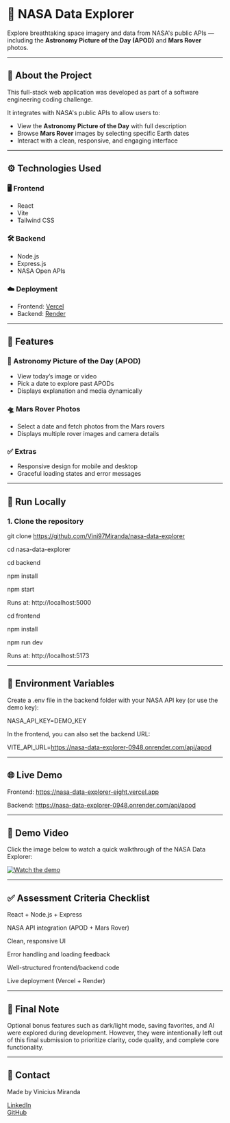 # 🚀 NASA Data Explorer

Explore breathtaking space imagery and data from NASA's public APIs — including the **Astronomy Picture of the Day (APOD)** and **Mars Rover** photos.

---

## 🌌 About the Project

This full-stack web application was developed as part of a software engineering coding challenge.

It integrates with NASA's public APIs to allow users to:

- View the **Astronomy Picture of the Day** with full description
- Browse **Mars Rover** images by selecting specific Earth dates
- Interact with a clean, responsive, and engaging interface

---

## ⚙️ Technologies Used

### 🖥️ Frontend
- React
- Vite
- Tailwind CSS

### 🛠️ Backend
- Node.js
- Express.js
- NASA Open APIs

### ☁️ Deployment
- Frontend: [Vercel](https://nasa-data-explorer-eight.vercel.app/)
- Backend: [Render](https://nasa-data-explorer-0948.onrender.com/api/apod)

---

## 📸 Features

### 🌠 Astronomy Picture of the Day (APOD)
- View today’s image or video
- Pick a date to explore past APODs
- Displays explanation and media dynamically

### 🛸 Mars Rover Photos
- Select a date and fetch photos from the Mars rovers
- Displays multiple rover images and camera details

### ✅ Extras
- Responsive design for mobile and desktop
- Graceful loading states and error messages

---

## 🧪 Run Locally

### 1. Clone the repository

git clone https://github.com/Vini97Miranda/nasa-data-explorer


cd nasa-data-explorer

cd backend

npm install

npm start

Runs at: http://localhost:5000

cd frontend

npm install

npm run dev

Runs at: http://localhost:5173

---

## 🔐 Environment Variables

Create a .env file in the backend folder with your NASA API key (or use the demo key):

NASA_API_KEY=DEMO_KEY

In the frontend, you can also set the backend URL:

VITE_API_URL=https://nasa-data-explorer-0948.onrender.com/api/apod

---

## 🌐 Live Demo

Frontend: https://nasa-data-explorer-eight.vercel.app

Backend: https://nasa-data-explorer-0948.onrender.com/api/apod

---

## 🎥 Demo Video

Click the image below to watch a quick walkthrough of the NASA Data Explorer:

[![Watch the demo](https://img.youtube.com/vi/RqT1aj12QmY/maxresdefault.jpg)](https://youtu.be/RqT1aj12QmY)


---

## ✅ Assessment Criteria Checklist

 React + Node.js + Express

 NASA API integration (APOD + Mars Rover)

 Clean, responsive UI

 Error handling and loading feedback

 Well-structured frontend/backend code

 Live deployment (Vercel + Render)

 ---

 ## 📌 Final Note
Optional bonus features such as dark/light mode, saving favorites, and AI were explored during development. However, they were intentionally left out of this final submission to prioritize clarity, code quality, and complete core functionality.

---

## 📧 Contact

Made by Vinicius Miranda

[LinkedIn](https://www.linkedin.com/in/viniciusmiranda97/)  
[GitHub](https://github.com/Vini97Miranda)
